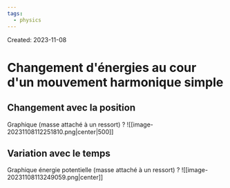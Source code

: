 ```yaml
---
tags:
  - physics
---
```

Created: 2023-11-08

# Changement d'énergies au cour d'un mouvement harmonique simple
## Changement avec la position
Graphique (masse attaché à un ressort)
?
![[image-20231108112251810.png|center|500]]
<!--SR:!2024-08-04,138,210-->

## Variation avec le temps
Graphique énergie potentielle (masse attaché à un ressort)
?
![[image-20231108113249059.png|center]]
<!--SR:!2024-05-04,29,190-->



